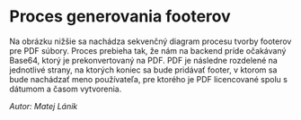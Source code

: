 # Proces generovania footerov 

Na obrázku nižšie sa nachádza sekvenčný diagram procesu tvorby footerov pre PDF súbory. Proces prebieha tak, že nám na backend príde očakávaný Base64, ktorý je prekonvertovaný na PDF. PDF je následne  rozdelené na jednotlivé strany, na ktorých koniec sa bude pridávať footer, v ktorom sa bude nachádzať meno používateľa, pre ktorého je PDF licencované spolu s dátumom a časom vytvorenia.

*Autor: Matej Lánik*